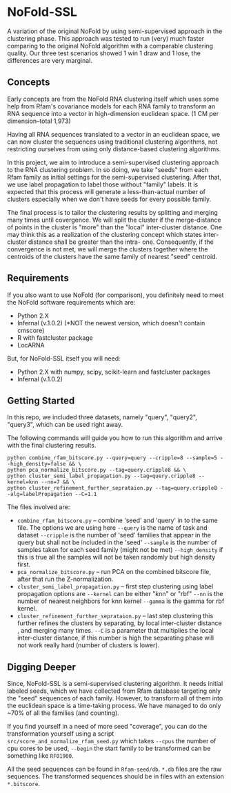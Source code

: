 # NoFold-SSL
A variation of the original NoFold by using semi-supervised approach in the clustering phase. This approach was tested to run (very) much faster comparing to the original NoFold algorithm with a comparable clustering quality. Our three test scenarios showed 1 win 1 draw and 1 lose, the differences are very marginal.

## Concepts
Early concepts are from the NoFold RNA clustering itself which uses some help from Rfam's covariance models for each RNA family to transform an RNA sequence into a vector in high-dimension euclidean space. (1 CM per dimension–total 1,973)

Having all RNA sequences translated to a vector in an euclidean space, we can now cluster the sequences using traditional clustering algorithms, not restricting ourselves from using only distance-based clustering algorithms.

In this project, we aim to introduce a semi-supervised clustering approach to the RNA clustering problem. In so doing, we take "seeds" from each Rfam family as initial settings for the semi-supervised clustering. After that, we use label propagation to label those without "family" labels. It is expected that this process will generate a less-than-actual number of clusters especially when we don't have seeds for every possible family.

The final process is to tailor the clustering results by splitting and merging many times until covergence. We will split the cluster if the merge-distance of points in the cluster is "more" than the "local" inter-cluster distance. One may think this as a realization of the clustering concept which states inter-cluster distance shall be greater than the intra- one. Consequently, if the convergence is not met, we will merge the clusters together where the centroids of the clusters have the same family of nearest "seed" centroid.

## Requirements
If you also want to use NoFold (for comparison), you definitely need to meet the NoFold software requirements which are:

* Python 2.X
* Infernal (v.1.0.2) (*NOT the newest version, which doesn't contain cmscore)
* R with fastcluster package 
* LocARNA 

But, for NoFold-SSL itself you will need:

* Python 2.X with numpy, scipy, scikit-learn and fastcluster packages
* Infernal (v.1.0.2)

## Getting Started
In this repo, we included three datasets, namely "query", "query2", "query3", which can be used right away.

The following commands will guide you how to run this algorithm and arrive with the final clustering results.

```
python combine_rfam_bitscore.py --query=query --cripple=8 --sample=5 --high_density=false && \
python pca_normalize_bitscore.py --tag=query.cripple8 && \
python cluster_semi_label_propagation.py --tag=query.cripple8 --kernel=knn --nn=7 && \
python cluster_refinement_further_seprataion.py --tag=query.cripple8 --alg=labelPropagation --C=1.1
```

The files involved are:

* `combine_rfam_bitscore.py` – combine 'seed' and 'query' in to the same file. The options we are using here `--query` is the name of task and dataset `--cripple` is the number of 'seed' families that appear in the query but shall not be included in the 'seed' `--sample` is the number of samples taken for each seed family (might not be met) `--high_density` if this is true all the samples will not be taken randomly but high density first.
* `pca_normalize_bitscore.py` – run PCA on the combined bitscore file, after that run the Z-normalization.
* `cluster_semi_label_propagation.py` – first step clustering using label propagation options are `--kernel` can be either "knn" or "rbf" `--nn` is the number of nearest neighbors for knn kernel `--gamma` is the gamma for rbf kernel.
* `cluster_refinement_further_seprataion.py` – last step clustering this further refines the clusters by separating, by local inter-cluster distance , and merging many times. `--C` is a parameter that multiplies the local inter-cluster distance, if this number is high the separating phase will not work really hard (number of clusters is lower).

## Digging Deeper
Since, NoFold-SSL is a semi-supervised clustering algorithm. It needs initial labeled seeds, which we have collected from Rfam database targeting only the "seed" sequences of each family. However, to transform all of them into the euclidean space is a time-taking process. We have managed to do only ~70% of all the families (and counting). 

If you find yourself in a need of more seed "coverage", you can do the transformation yourself using a script `src/score_and_normalize_rfam_seed.py` which takes `--cpus` the number of cpu cores to be used, `--begin` the start family to be transformed can be something like `RF01900`.

All the seed sequences can be found in `Rfam-seed/db`. `*.db` files are the raw sequences. The transformed sequences should be in files with an extension `*.bitscore`.
